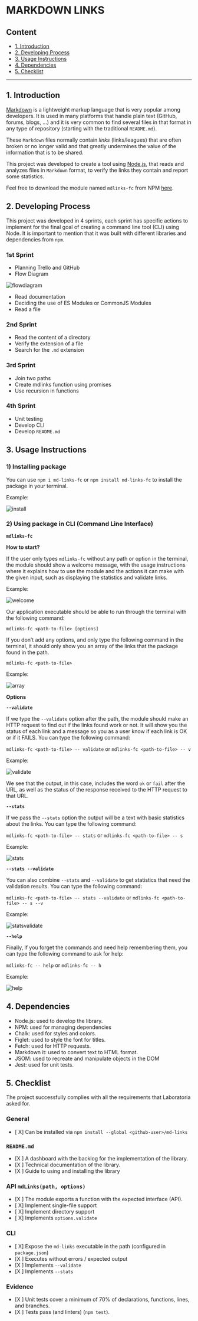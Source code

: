 
# MARKDOWN LINKS

## Content

* [1. Introduction](#1-introduction)
* [2. Developing Process](#2-developing-process)
* [3. Usage Instructions](#3-usage-instructions)
* [4. Dependencies](#4-dependencies)
* [5. Checklist](#5-checklist)
***



## 1. Introduction
[Markdown](https://es.wikipedia.org/wiki/Markdown) is a lightweight markup language that is very popular among developers. It is used in many platforms that handle plain text (GitHub, forums, blogs, ...) and it is very common to find several files in that format in any type of repository (starting with the traditional `README.md`).


These `Markdown` files normally contain _links_ (links/leagues) that are often broken or no longer valid and that greatly undermines the value of the information that is to be shared.


This project was developed to create a tool using [Node.js](https://nodejs.org/), that reads and analyzes files in `Markdown` format, to verify the links they contain and report some statistics.


Feel free to download the module named `mdlinks-fc` from NPM  [here](https://www.npmjs.com/package/md-links-fc).




## 2. Developing Process
This project was developed in 4 sprints, each sprint has specific actions to implement for the final goal of creating a command line tool (CLI) using Node. It is important to mention that it was built with different libraries and dependencies from `npm`. 
### 1st Sprint


* Planning Trello and GitHub
* Flow Diagram 


![flowdiagram](https://github.com/mafcht/DEV003-md-links/blob/main/media/DiagramaDeFlujo.png?raw=true)


* Read documentation
* Deciding the use of ES Modules or CommonJS Modules
* Read a file


### 2nd Sprint


* Read the content of a directory
* Verify the extension of a file
* Search for the `.md` extension 


### 3rd Sprint


* Join two paths
* Create mdlinks function using promises
* Use recursion in functions


### 4th Sprint


* Unit testing
* Develop CLI
* Develop `README.md`


## 3. Usage Instructions


### 1) Installing package


You can use `npm i md-links-fc` or `npm install md-links-fc` to install the package in your terminal.


Example:


![install](https://github.com/mafcht/DEV003-md-links/blob/main/media/install.png?raw=true)



### 2) Using package in CLI (Command Line Interface)

**`mdlinks-fc`**

**How to start?**

If the user only types `mdlinks-fc` without any path or option in the terminal, the module should show a welcome message, with the usage instructions where it explains how to use the module and the actions it can make with the given input, such as displaying the statistics and validate links. 


Example:


![welcome](https://github.com/mafcht/DEV003-md-links/blob/main/media/1.png?raw=true)


Our application executable should be able to run through the terminal with the following command:


`mdlinks-fc <path-to-file> [options]`


If you don’t add any options, and only type the following command in the terminal, it should only show you an array of the links that the package found in the path.


`mdlinks-fc <path-to-file>`


Example:


![array](https://github.com/mafcht/DEV003-md-links/blob/main/media/2A.png?raw=true)




**Options**



**`--validate`**

If we type the `--validate` option after the path, the module should make an HTTP request to find out if the links found work or not. It will show you the status of each link and a message so you as a user know if each link is OK or if it FAILS. You can type the following command:


`mdlinks-fc <path-to-file> -- validate` or `mdlinks-fc <path-to-file> -- v `


Example:


![validate](https://github.com/mafcht/DEV003-md-links/blob/main/media/2V.png?raw=true)


We see that the output, in this case, includes the word `ok` or `fail` after the URL, as well as the status of the response received to the HTTP request to that URL.




**`--stats`**


If we pass the `--stats` option the output will be a text with basic statistics about the links. You can type the following command:


`mdlinks-fc <path-to-file> -- stats` or `mdlinks-fc <path-to-file> -- s`


Example:


![stats](https://github.com/mafcht/DEV003-md-links/blob/main/media/2S.png?raw=true)




**`--stats --validate`**

You can also combine `--stats` and `--validate` to get statistics that need the validation results. You can type the following command:


`mdlinks-fc <path-to-file> -- stats --validate` or `mdlinks-fc <path-to-file> -- s --v`


Example:


![statsvalidate](https://github.com/mafcht/DEV003-md-links/blob/main/media/2SV.png?raw=true)




**`--help`**


Finally, if you forget the commands and need help remembering them, you can type the following command to ask for help:


`mdlinks-fc -- help` or `mdlinks-fc -- h`


Example:


![help](https://github.com/mafcht/DEV003-md-links/blob/main/media/2H.png?raw=true)



## 4. Dependencies


* Node.js: used to develop the library.
* NPM: used for managing dependencies
* Chalk: used for styles and colors.
* Figlet: used to style the font for titles.
* Fetch: used for HTTP requests.
* Markdown it: used to convert text to HTML format. 
* JSOM: used to recreate and manipulate objects in the DOM
* Jest: used for unit tests.


## 5. Checklist


The project successfully complies with all the requirements that Laboratoria asked for. 


### General


* [ X] Can be installed via `npm install --global <github-user>/md-links`


### `README.md`


* [X ] A dashboard with the backlog for the implementation of the library.
* [X ] Technical documentation of the library.
* [X ] Guide to using and installing the library


### API `mdLinks(path, options)`


* [X ] The module exports a function with the expected interface (API).
* [ X] Implement single-file support
* [ X] Implement directory support
* [ X] Implements `options.validate`


### CLI


* [ X] Expose the `md-links` executable in the path (configured in `package.json`)
* [X ] Executes without errors / expected output
* [X ] Implements `--validate`
* [X ] Implements `--stats`


### Evidence


* [X ] Unit tests cover a minimum of 70% of declarations, functions, lines, and branches.
* [X ] Tests pass (and linters) (`npm test`).




